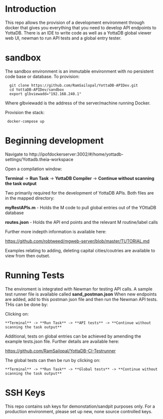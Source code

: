 # Introduction

This repo allows the provision of a development environment through docker that gives you everything that you need to develop API endpoints to YottaDB. There is an IDE to write code as well as a YottaDB global viewer web UI, newman to run API tests and a global entry tester.

# sandbox

The sandbox environment is an immutable environment with no persistent code base or database. To provision:

      git clone https://github.com/RamSailopal/YottaDB-APIDev.git
      cd YottaDB-APIDev/sandbox
      export glbviewadd="192.168.240.1"
      
Where glbviewadd is the address of the server/machine running Docker.

Provision the stack:

     docker-compose up

# Beginning development

Navigate to http://ipofdockerserver:3002/#/home/yottadb-settings/Yottadb.theia-workspace

Open a compilation window:

   **Terminal** -> **Run Task** -> **YottaDB Compiler** -> **Continue without scanning the task output**
   
Two primarily required for the development of YottaDB APIs. Both files are in the mapped directory:

**myRestAPIs.m** - Holds the M code to pull global entries out of the YOttaDB database

**routes.json** - Holds the API end points and the relevant M routine/label calls

Further more indepth information is available here:

https://github.com/robtweed/mgweb-server/blob/master/TUTORIAL.md

Examples relating to adding, deleting capital cities/coutries are available to view from then outset.

# Running Tests

The enviroment is integrated with Newman for testing API calls. A sample test runner file is available called **sand_postman.json** When new endpoints are added, add to this postman json file and then run the Newman API tests. THis can be done by:

Clicking on:

    **Terminal** -> **Run Task** -> **API tests** -> **Continue without scanning the task output**
    
Additional, tests on global entries can be achieved by amending the example tests.json file. Further details are available here:

https://github.com/RamSailopal/YottaDB-CI-Testrunner

The global tests can then be run by clicking on:

    
    **Terminal** -> **Run Task** -> **Global tests** -> **Continue without scanning the task output**

# SSH Keys

This repo contains ssh keys for demonstation/sandpit purposes only. For a production environment, please set up new, none source controlled keys.






